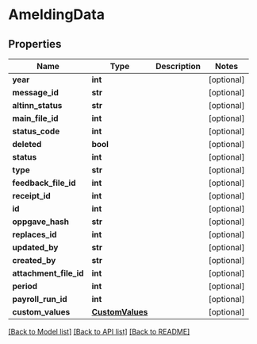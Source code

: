 # AmeldingData

## Properties
Name | Type | Description | Notes
------------ | ------------- | ------------- | -------------
**year** | **int** |  | [optional] 
**message_id** | **str** |  | [optional] 
**altinn_status** | **str** |  | [optional] 
**main_file_id** | **int** |  | [optional] 
**status_code** | **int** |  | [optional] 
**deleted** | **bool** |  | [optional] 
**status** | **int** |  | [optional] 
**type** | **str** |  | [optional] 
**feedback_file_id** | **int** |  | [optional] 
**receipt_id** | **int** |  | [optional] 
**id** | **int** |  | [optional] 
**oppgave_hash** | **str** |  | [optional] 
**replaces_id** | **int** |  | [optional] 
**updated_by** | **str** |  | [optional] 
**created_by** | **str** |  | [optional] 
**attachment_file_id** | **int** |  | [optional] 
**period** | **int** |  | [optional] 
**payroll_run_id** | **int** |  | [optional] 
**custom_values** | [**CustomValues**](CustomValues.md) |  | [optional] 

[[Back to Model list]](../README.md#documentation-for-models) [[Back to API list]](../README.md#documentation-for-api-endpoints) [[Back to README]](../README.md)


